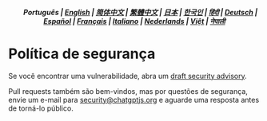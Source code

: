 <div align="center">
<h5> <a href="../"><img height=15 style="margin: 0 3px -2px" src="https://raw.githubusercontent.com/kudoai/chatgpt.js/6fa1659feadaf70853996dc7d7f6e1ab5a1e6301/media/images/icons/earth-americas.svg"></a> Português | <a href="../SECURITY.md">English</a> | <a href="../zh-cn/SECURITY.md">简体中文</a> | <a href="../zh-tw/SECURITY.md">繁體中文</a> | <a href="../ja/SECURITY.md">日本</a> | <a href="../ko/SECURITY.md">한국인</a> | <a href="../hi/SECURITY.md">हिंदी</a> | <a href="../de/SECURITY.md">Deutsch</a> | <a href="../es/SECURITY.md">Español</a> | <a href="../fr/SECURITY.md">Français</a> | <a href="../it/SECURITY.md">Italiano</a> | <a href="../nl/SECURITY.md">Nederlands</a> | <a href="../vi/SECURITY.md">Việt</a> | <a href="../ne/SECURITY.md">नेपाली</a></h5>
</div>

# Política de segurança

Se você encontrar uma vulnerabilidade, abra um [draft security advisory](https://github.com/kudoai/chatgpt.js/security/advisories/new).

Pull requests também são bem-vindos, mas por questões de segurança, envie um e-mail para security@chatgptjs.org e aguarde uma resposta antes de torná-lo público.
